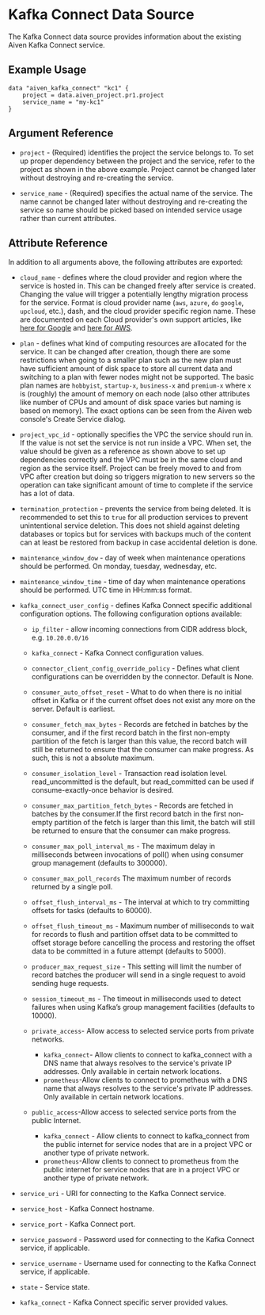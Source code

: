 # Kafka Connect Data Source

The Kafka Connect data source provides information about the existing Aiven Kafka Connect service.

## Example Usage

```hcl
data "aiven_kafka_connect" "kc1" {
    project = data.aiven_project.pr1.project
    service_name = "my-kc1"
}
```

## Argument Reference

* `project` - (Required) identifies the project the service belongs to. To set up proper dependency
between the project and the service, refer to the project as shown in the above example.
Project cannot be changed later without destroying and re-creating the service.

* `service_name` - (Required) specifies the actual name of the service. The name cannot be changed
later without destroying and re-creating the service so name should be picked based on
intended service usage rather than current attributes.

## Attribute Reference

In addition to all arguments above, the following attributes are exported:

* `cloud_name` - defines where the cloud provider and region where the service is hosted
in. This can be changed freely after service is created. Changing the value will trigger
a potentially lengthy migration process for the service. Format is cloud provider name
(`aws`, `azure`, `do` `google`, `upcloud`, etc.), dash, and the cloud provider
specific region name. These are documented on each Cloud provider's own support articles,
like [here for Google](https://cloud.google.com/compute/docs/regions-zones/) and
[here for AWS](https://docs.aws.amazon.com/AmazonRDS/latest/UserGuide/Concepts.RegionsAndAvailabilityZones.html).

* `plan` - defines what kind of computing resources are allocated for the service. It can
be changed after creation, though there are some restrictions when going to a smaller
plan such as the new plan must have sufficient amount of disk space to store all current
data and switching to a plan with fewer nodes might not be supported. The basic plan
names are `hobbyist`, `startup-x`, `business-x` and `premium-x` where `x` is
(roughly) the amount of memory on each node (also other attributes like number of CPUs
and amount of disk space varies but naming is based on memory). The exact options can be
seen from the Aiven web console's Create Service dialog.

* `project_vpc_id` - optionally specifies the VPC the service should run in. If the value
is not set the service is not run inside a VPC. When set, the value should be given as a
reference as shown above to set up dependencies correctly and the VPC must be in the same
cloud and region as the service itself. Project can be freely moved to and from VPC after
creation but doing so triggers migration to new servers so the operation can take
significant amount of time to complete if the service has a lot of data.

* `termination_protection` - prevents the service from being deleted. It is recommended to
set this to `true` for all production services to prevent unintentional service
deletion. This does not shield against deleting databases or topics but for services
with backups much of the content can at least be restored from backup in case accidental
deletion is done.

* `maintenance_window_dow` - day of week when maintenance operations should be performed. 
On monday, tuesday, wednesday, etc.

* `maintenance_window_time` - time of day when maintenance operations should be performed. 
UTC time in HH:mm:ss format.

* `kafka_connect_user_config` - defines Kafka Connect specific additional configuration options. 
The following configuration options available:
    * `ip_filter` - allow incoming connections from CIDR address block, e.g. `10.20.0.0/16`
    * `kafka_connect` - Kafka Connect configuration values.
    * `connector_client_config_override_policy` - Defines what client configurations can be 
    overridden by the connector. Default is None.
    * `consumer_auto_offset_reset` - What to do when there is no initial offset in Kafka or 
    if the current offset does not exist any more on the server. Default is earliest.
    * `consumer_fetch_max_bytes` - Records are fetched in batches by the consumer, and if 
    the first record batch in the first non-empty partition of the fetch is larger than this value, 
    the record batch will still be returned to ensure that the consumer can make progress. As such, 
    this is not a absolute maximum.
    * `consumer_isolation_level` - Transaction read isolation level. read_uncommitted is 
    the default, but read_committed can be used if consume-exactly-once behavior is desired.     
    * `consumer_max_partition_fetch_bytes` - Records are fetched in batches by the consumer.If 
    the first record batch in the first non-empty partition of the fetch is larger than this limit, 
    the batch will still be returned to ensure that the consumer can make progress.                                                   
    * `consumer_max_poll_interval_ms` - The maximum delay in milliseconds between invocations 
    of poll() when using consumer group management (defaults to 300000).
    * `consumer_max_poll_records` The maximum number of records returned by a single poll.
    * `offset_flush_interval_ms` - The interval at which to try committing offsets for tasks 
    (defaults to 60000).
    * `offset_flush_timeout_ms` - Maximum number of milliseconds to wait for records to flush 
    and partition offset data to be committed to offset storage before cancelling the process and restoring 
    the offset data to be committed in a future attempt (defaults to 5000).
    * `producer_max_request_size` - This setting will limit the number of record batches the 
    producer will send in a single request to avoid sending huge requests. 
    * `session_timeout_ms` - The timeout in milliseconds used to detect failures when using Kafka’s 
    group management facilities (defaults to 10000).
    
    * `private_access`- Allow access to selected service ports from private networks.
        * `kafka_connect`-  Allow clients to connect to kafka_connect with a DNS name that 
         always resolves to the service's private IP addresses. Only available in certain network locations.
        * `prometheus`-Allow clients to connect to prometheus with a DNS name that always resolves to 
         the service's private IP addresses. Only available in certain network locations.
      
    * `public_access`-Allow access to selected service ports from the public Internet.
        * `kafka_connect` - Allow clients to connect to kafka_connect from the public internet for 
        service nodes that are in a project VPC or another type of private network.
        * `prometheus`-Allow clients to connect to prometheus from the public internet for service 
        nodes that are in a project VPC or another type of private network.

* `service_uri` - URI for connecting to the Kafka Connect service.

* `service_host` - Kafka Connect hostname.

* `service_port` - Kafka Connect port.

* `service_password` - Password used for connecting to the Kafka Connect service, if applicable.

* `service_username` - Username used for connecting to the Kafka Connect service, if applicable.

* `state` - Service state.

* `kafka_connect` - Kafka Connect specific server provided values.